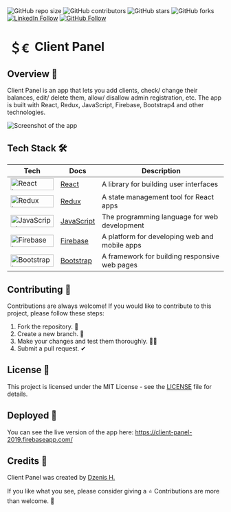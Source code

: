 ##
![GitHub repo size](https://img.shields.io/github/repo-size/dzenis-h/client-panel)
![GitHub contributors](https://img.shields.io/github/contributors/dzenis-h/client-panel)
![GitHub stars](https://img.shields.io/github/stars/dzenis-h/client-panel?style=social)
![GitHub forks](https://img.shields.io/github/forks/dzenis-h/client-panel?style=social)
[![LinkedIn Follow](https://img.shields.io/badge/-Follow-blue?style=social&logo=linkedin&link=https://www.linkedin.com/in/dzenis-h/)](https://www.linkedin.com/in/dzenis-h/)
[![GitHub Follow](https://img.shields.io/badge/-Follow-black?style=social&logo=github&link=https://github.com/dzenis-h)](https://github.com/dzenis-h)
##
# <span alt="favicon" width="32" height="32" style="padding: 5px; vertical-align: middle;">＄€</span> Client Panel

## Overview 👀
Client Panel is an app that lets you add clients, check/ change their balances, edit/ delete them, allow/ disallow admin registration, etc. The app is built with React, Redux, JavaScript, Firebase, Bootstrap4 and other technologies.

![Screenshot of the app](https://drive.google.com/uc?export=view&id=1wKjuvOooqCRfho0KNfV_dIR9317YkH46)

## Tech Stack 🛠

| Tech | Docs | Description |
| ---- | ---- | ----------- |
| <img src="https://img.shields.io/badge/React-61DAFB?style=for-the-badge&logo=react&logoColor=black" alt="React logo" width="100" height="28"> | [React](https://reactjs.org/) | A library for building user interfaces |
| <img src="https://img.shields.io/badge/Redux-764ABC?style=for-the-badge&logo=redux&logoColor=white" alt="Redux logo" width="100" height="28"> | [Redux](https://redux.js.org/) | A state management tool for React apps |
| <img src="https://img.shields.io/badge/JavaScript-F7DF1E?style=for-the-badge&logo=javascript&logoColor=black" alt="JavaScript logo" width="100" height="28"> | [JavaScript](https://developer.mozilla.org/en-US/docs/Web/JavaScript) | The programming language for web development |
| <img src="https://img.shields.io/badge/Firebase-FFCA28?style=for-the-badge&logo=firebase&logoColor=black" alt="Firebase logo" width="100" height="28"> | [Firebase](https://firebase.google.com/) | A platform for developing web and mobile apps |
| <img src="https://img.shields.io/badge/Bootstrap-7952B3?style=for-the-badge&logo=bootstrap&logoColor=white" alt="Bootstrap logo" width="100" height="28"> | [Bootstrap](https://getbootstrap.com/) | A framework for building responsive web pages |

## Contributing 🙌
Contributions are always welcome! If you would like to contribute to this project, please follow these steps:
1. Fork the repository. 🍴
2. Create a new branch. 🌵
3. Make your changes and test them thoroughly. 👨‍💻
4. Submit a pull request. ✔

## License 📑
This project is licensed under the MIT License - see the [LICENSE](https://docs.google.com/document/d/11WK7tVoTFRMcWCuGZQCRWxEsDUEJ_6ArtfV-NjWcBCU/edit?usp=sharing) file for details.

## Deployed 🚀
You can see the live version of the app here: https://client-panel-2019.firebaseapp.com/

## Credits 🙏
Client Panel was created by [Dzenis H.](https://www.dzenis.tech)

If you like what you see, please consider giving a ⭐️ Contributions are more than welcome. 🫡
